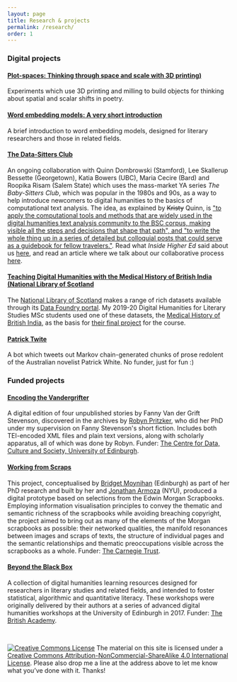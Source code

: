 ```yaml
---
layout: page
title: Research & projects
permalink: /research/
order: 1
---
```


### Digital projects

#### [Plot-spaces: Thinking through space and scale with 3D printing)](../plot-spaces)
Experiments which use 3D printing and milling to build objects for thinking about spatial and scalar shifts in poetry.

#### [Word embedding models: A very short introduction](../research/word-embeddings)
A brief introduction to word embedding models, designed for literary researchers and those in related fields.

#### [The Data-Sitters Club](https://datasittersclub.github.io/site/)
An ongoing collaboration with Quinn Dombrowski (Stamford), Lee Skallerup Bessette (Georgetown), Katia Bowers (UBC), Maria Cecire (Bard) and Roopika Risam (Salem State) which uses the mass-market YA series *The Baby-Sitters Club*, which was popular in the 1980s and 90s, as a way to help introduce newcomers to digital humanities to the basics of computational text analysis. The idea, as explained by ~~Kristy~~ Quinn, is ["to apply the computational tools and methods that are widely used in the digital humanities text analysis community to the BSC corpus, making visible all the steps and decisions that shape that path", and "to write the whole thing up in a series of detailed but colloquial posts that could serve as a guidebook for fellow travelers."](https://datasittersclub.github.io/site/dsc1/). Read what *Inside Higher Ed* said about us [here](https://insidehighered.com/news/2020/04/15/we-need-fun-more-ever-digital-humanities-meets-baby-sitters-club-books), and read an article where we talk about our collaborative process [here](https://journals.publishing.umich.edu/jep/article/id/6093/).

#### [Teaching Digital Humanities with the Medical History of British India (National Library of Scotland](https://data.nls.uk/projects/teaching-digital-humanities-with-a-medical-history-of-british-india/)
The [National Library of Scotland](https://www.nls.uk/) makes a range of rich datasets available through its [Data Foundry portal](https://data.nls.uk/). My 2019-20 Digital Humanities for Literary Studies MSc students used one of these datasets, the [Medical History of British India](https://digital.nls.uk/indiapapers/), as the basis for [their final project](https://aelangdh.wordpress.com/) for the course. 

#### [Patrick Twite](https://twitter.com/patricktwite)
A bot which tweets out Markov chain-generated chunks of prose redolent of the Australian novelist Patrick White. No funder, just for fun :)


### Funded projects

#### [Encoding the Vandergrifter](https://robynpritzker.github.io/encodingthevandegrifter/)
A digital edition of four unpublished stories by Fanny Van der Grift Stevenson, discovered in the archives by [Robyn Pritzker](https://www.ed.ac.uk/profile/robyn-pritzker), who did her PhD under my supervision on Fanny Stevenson's short fiction. Includes both TEI-encoded XML files and plain text versions, along with scholarly apparatus, all of which was done by Robyn. Funder: [The Centre for Data, Culture and Society, University of Edinburgh](https://www.cdcs.ed.ac.uk/).

#### [Working from Scraps](http://digitaldecoupage.llc.ed.ac.uk)
This project, conceptualised by [Bridget Moynihan](https://www.ed.ac.uk/profile/bridget-moynihan) (Edinburgh) as part of her PhD research and built by her and [Jonathan Armoza](https://github.com/jarmoza/) (NYU), produced a digital prototype based on selections from the Edwin Morgan Scrapbooks. Employing information visualisation principles to convey the thematic and semantic richness of the scrapbooks while avoiding breaching copyright, the project aimed to bring out as many of the elements of the Morgan scrapbooks as possible: their networked qualities, the manifold resonances between images and scraps of texts, the structure of individual pages and the semantic relationships and thematic preoccupations visible across the scrapbooks as a whole. Funder: [The Carnegie Trust](https://www.carnegie-trust.org/).

#### [Beyond the Black Box](http://blackbox.llc.ed.ac.uk)
A collection of digital humanities learning resources designed for researchers in literary studies and related fields, and intended to foster statistical, algorithmic and quantitative literacy. These workshops were originally delivered by their authors at a series of advanced digital humanities workshops at the University of Edinburgh in 2017. Funder: [The British Academy](http://www.britac.ac.uk/).

<br />

[![Creative Commons License](https://i.creativecommons.org/l/by-nc-sa/4.0/80x15.png)](http://creativecommons.org/licenses/by-nc-sa/4.0/)
The material on this site is licensed under a [Creative Commons Attribution-NonCommercial-ShareAlike 4.0 International License](http://creativecommons.org/licenses/by-nc-sa/4.0/). Please also drop me a line at the address above to let me know what you’ve done with it. Thanks!
